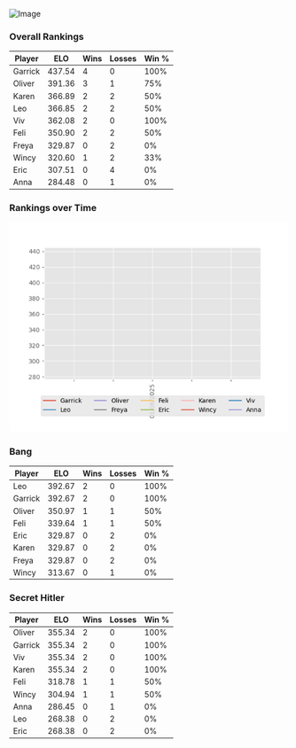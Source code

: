 
![Image](https://media.architecturaldigest.com/photos/618036966ba9675f212cc805/16:9/w_2560%2Cc_limit/SquidGame_Season1_Episode1_00_44_44_16.jpg)


### Overall Rankings

| Player | ELO | Wins | Losses | Win % |
| --- | --- | --- | --- | --- |
| Garrick | 437.54 | 4 | 0 | 100% |
| Oliver | 391.36 | 3 | 1 | 75% |
| Karen | 366.89 | 2 | 2 | 50% |
| Leo | 366.85 | 2 | 2 | 50% |
| Viv | 362.08 | 2 | 0 | 100% |
| Feli | 350.90 | 2 | 2 | 50% |
| Freya | 329.87 | 0 | 2 | 0% |
| Wincy | 320.60 | 1 | 2 | 33% |
| Eric | 307.51 | 0 | 4 | 0% |
| Anna | 284.48 | 0 | 1 | 0% |


### Rankings over Time
![Image](rankings.png)



### Bang

| Player | ELO | Wins | Losses | Win % |
| --- | --- | --- | --- | --- |
| Leo | 392.67 | 2 | 0 | 100% |
| Garrick | 392.67 | 2 | 0 | 100% |
| Oliver | 350.97 | 1 | 1 | 50% |
| Feli | 339.64 | 1 | 1 | 50% |
| Eric | 329.87 | 0 | 2 | 0% |
| Karen | 329.87 | 0 | 2 | 0% |
| Freya | 329.87 | 0 | 2 | 0% |
| Wincy | 313.67 | 0 | 1 | 0% |


### Secret Hitler

| Player | ELO | Wins | Losses | Win % |
| --- | --- | --- | --- | --- |
| Oliver | 355.34 | 2 | 0 | 100% |
| Garrick | 355.34 | 2 | 0 | 100% |
| Viv | 355.34 | 2 | 0 | 100% |
| Karen | 355.34 | 2 | 0 | 100% |
| Feli | 318.78 | 1 | 1 | 50% |
| Wincy | 304.94 | 1 | 1 | 50% |
| Anna | 286.45 | 0 | 1 | 0% |
| Leo | 268.38 | 0 | 2 | 0% |
| Eric | 268.38 | 0 | 2 | 0% |
